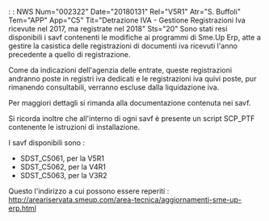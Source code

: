  :  : NWS Num="002322" Date="20180131" Rel="V5R1" Atr="S. Buffoli" Tem="APP" App="C5" Tit="Detrazione IVA - Gestione Registrazioni Iva ricevute nel 2017, ma registrate nel 2018" Sts="20"
Sono stati resi disponibili i savf contenenti le modifiche ai programmi di Sme.Up Erp, atte a gestire la casistica delle registrazioni di documenti iva ricevuti l'anno precedente a quello di registrazione.

Come da indicazioni dell'agenzia delle entrate, queste registrazioni andranno poste in registri iva dedicati e le registrazioni iva quivi poste, pur rimanendo consultabili, verranno escluse dalla
liquidazione iva.

Per maggiori dettagli si rimanda alla documentazione contenuta nei savf.

Si ricorda inoltre che all'interno di ogni savf è presente un script SCP_PTF contenente le istruzioni di installazione.

I savf disponibili sono : 
<ul>
<li>SDST_C5061, per la V5R1</li>
<li>SDST_C5062, per la V4R1</li>
<li>SDST_C5063, per la V3R2</li>
</ul>

Questo l'indirizzo a cui possono essere reperiti : 
http://areariservata.smeup.com/area-tecnica/aggiornamenti-sme-up-erp.html 
